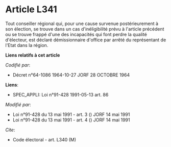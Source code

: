 # Article L341

Tout conseiller régional qui, pour une cause survenue postérieurement à son élection, se trouve dans un cas d'inéligibilité
prévu à l'article précédent ou se trouve frappé d'une des incapacités qui font perdre la qualité d'électeur, est déclaré
démissionnaire d'office par arrêté du représentant de l'Etat dans la région.

**Liens relatifs à cet article**

_Codifié par_:

  - Décret n°64-1086 1964-10-27 JORF 28 OCTOBRE 1964

**Liens**:

  - SPEC_APPLI: Loi n°91-428 1991-05-13 art. 86

_Modifié par_:

  - Loi n°91-428 du 13 mai 1991 - art. 3 () JORF 14 mai 1991
  - Loi n°91-428 du 13 mai 1991 - art. 4 () JORF 14 mai 1991

_Cite_:

  - Code électoral - art. L340 (M)
